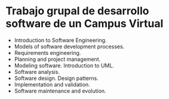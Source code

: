 # Trabajo grupal de desarrollo software de un Campus Virtual 

- Introduction to Software Engineering.
- Models of software development processes.
- Requirements engineering.
- Planning and project management.
- Modeling software. Introduction to UML.
- Software analysis.
- Software design. Design patterns.
- Implementation and validation.
- Software maintenance and evolution.
